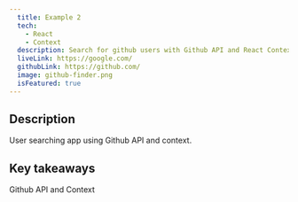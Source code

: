 ```yaml
---
  title: Example 2
  tech:
    - React
    - Context
  description: Search for github users with Github API and React Context.
  liveLink: https://google.com/
  githubLink: https://github.com/
  image: github-finder.png
  isFeatured: true
---
```


## Description

User searching app using Github API and context.

## Key takeaways

Github API and Context
